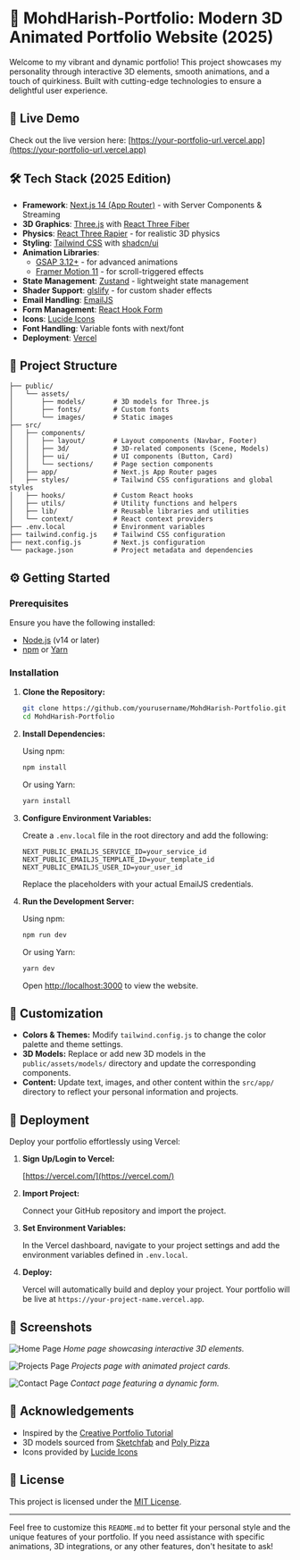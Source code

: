 # 🎨 MohdHarish-Portfolio: Modern 3D Animated Portfolio Website (2025)

Welcome to my vibrant and dynamic portfolio! This project showcases my personality through interactive 3D elements, smooth animations, and a touch of quirkiness. Built with cutting-edge technologies to ensure a delightful user experience.

## 🚀 Live Demo

Check out the live version here: [https://your-portfolio-url.vercel.app](https://your-portfolio-url.vercel.app)

## 🛠️ Tech Stack (2025 Edition)

* **Framework**: [Next.js 14 (App Router)](https://nextjs.org/) - with Server Components & Streaming
* **3D Graphics**: [Three.js](https://threejs.org/) with [React Three Fiber](https://docs.pmnd.rs/react-three-fiber/)
* **Physics**: [React Three Rapier](https://pmnd.rs/react-three-rapier/) - for realistic 3D physics
* **Styling**: [Tailwind CSS](https://tailwindcss.com/) with [shadcn/ui](https://ui.shadcn.com/)
* **Animation Libraries**:
  * [GSAP 3.12+](https://greensock.com/gsap/) - for advanced animations
  * [Framer Motion 11](https://www.framer.com/motion/) - for scroll-triggered effects
* **State Management**: [Zustand](https://zustand-demo.pmnd.rs/) - lightweight state management
* **Shader Support**: [glslify](https://github.com/glslify/glslify) - for custom shader effects
* **Email Handling**: [EmailJS](https://www.emailjs.com/)
* **Form Management**: [React Hook Form](https://react-hook-form.com/)
* **Icons**: [Lucide Icons](https://lucide.dev/)
* **Font Handling**: Variable fonts with next/font
* **Deployment**: [Vercel](https://vercel.com/)

## 📁 Project Structure

```
├── public/
│   └── assets/
│       ├── models/       # 3D models for Three.js
│       ├── fonts/        # Custom fonts
│       └── images/       # Static images
├── src/
│   ├── components/
│   │   ├── layout/       # Layout components (Navbar, Footer)
│   │   ├── 3d/           # 3D-related components (Scene, Models)
│   │   ├── ui/           # UI components (Button, Card)
│   │   └── sections/     # Page section components
│   ├── app/              # Next.js App Router pages
│   ├── styles/           # Tailwind CSS configurations and global styles
│   ├── hooks/            # Custom React hooks
│   ├── utils/            # Utility functions and helpers
│   ├── lib/              # Reusable libraries and utilities
│   └── context/          # React context providers
├── .env.local            # Environment variables
├── tailwind.config.js    # Tailwind CSS configuration
├── next.config.js        # Next.js configuration
└── package.json          # Project metadata and dependencies
```

## ⚙️ Getting Started

### Prerequisites

Ensure you have the following installed:

* [Node.js](https://nodejs.org/) (v14 or later)
* [npm](https://www.npmjs.com/) or [Yarn](https://yarnpkg.com/)

### Installation

1. **Clone the Repository:**

   ```bash
   git clone https://github.com/yourusername/MohdHarish-Portfolio.git
   cd MohdHarish-Portfolio
   ```

2. **Install Dependencies:**

   Using npm:

   ```bash
   npm install
   ```

   Or using Yarn:

   ```bash
   yarn install
   ```

3. **Configure Environment Variables:**

   Create a `.env.local` file in the root directory and add the following:

   ```env
   NEXT_PUBLIC_EMAILJS_SERVICE_ID=your_service_id
   NEXT_PUBLIC_EMAILJS_TEMPLATE_ID=your_template_id
   NEXT_PUBLIC_EMAILJS_USER_ID=your_user_id
   ```

   Replace the placeholders with your actual EmailJS credentials.

4. **Run the Development Server:**

   Using npm:

   ```bash
   npm run dev
   ```

   Or using Yarn:

   ```bash
   yarn dev
   ```

   Open [http://localhost:3000](http://localhost:3000) to view the website.

## 🎨 Customization

* **Colors & Themes:** Modify `tailwind.config.js` to change the color palette and theme settings.
* **3D Models:** Replace or add new 3D models in the `public/assets/models/` directory and update the corresponding components.
* **Content:** Update text, images, and other content within the `src/app/` directory to reflect your personal information and projects.

## 🚀 Deployment

Deploy your portfolio effortlessly using Vercel:

1. **Sign Up/Login to Vercel:**

   [https://vercel.com/](https://vercel.com/)

2. **Import Project:**

   Connect your GitHub repository and import the project.

3. **Set Environment Variables:**

   In the Vercel dashboard, navigate to your project settings and add the environment variables defined in `.env.local`.

4. **Deploy:**

   Vercel will automatically build and deploy your project. Your portfolio will be live at `https://your-project-name.vercel.app`.

## 📸 Screenshots

![Home Page](public/assets/screenshots/home.png)
*Home page showcasing interactive 3D elements.*

![Projects Page](public/assets/screenshots/projects.png)
*Projects page with animated project cards.*

![Contact Page](public/assets/screenshots/contact.png)
*Contact page featuring a dynamic form.*

## 🙌 Acknowledgements

* Inspired by the [Creative Portfolio Tutorial](https://github.com/a-trost/creative-portfolio)
* 3D models sourced from [Sketchfab](https://sketchfab.com/) and [Poly Pizza](https://poly.pizza/)
* Icons provided by [Lucide Icons](https://lucide.dev/)

## 📄 License

This project is licensed under the [MIT License](LICENSE).

---

Feel free to customize this `README.md` to better fit your personal style and the unique features of your portfolio. If you need assistance with specific animations, 3D integrations, or any other features, don't hesitate to ask!
